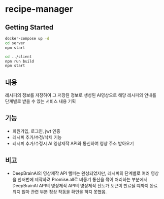 # recipe-manager

## Getting Started
```bash
docker-compose up -d
cd server
npm start

cd ../client
npm run build
npm start
```

## 내용
레시피의 정보를 저장하여 그 저장된 정보로 생성된 AI영상으로 해당 레시피의 안내를 단계별로 받을 수 있는 서비스 내용 기획

## 기능
- 회원가입, 로그인, jwt 인증
- 레시피 추가/수정/삭제 기능
- 레시피 추가/수정시 AI 영상제작 API와 통신하여 영상 주소 받아오기

## 비고
- DeepBrainAI의 영상제작 API 헬퍼는 완성되었지만, 레시피의 단계별로 여러 영상을 한꺼번에 제작하려 Promise.all로 비동기 통신을 묶어 처리하는 부분에서 DeepBrainAI API의 영상제작 API의 영상제작 진도가 토큰이 만료될 떄까지 완료되지 않아 관련 부분 정상 작동을 확인을 하지 못했음.
